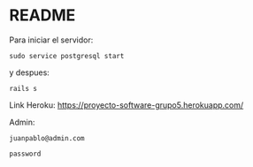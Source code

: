 # README

Para iniciar el servidor:

    sudo service postgresql start

y despues:

    rails s

Link Heroku: https://proyecto-software-grupo5.herokuapp.com/

Admin:

    juanpablo@admin.com

    password
